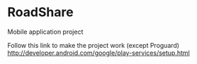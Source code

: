 RoadShare
===
Mobile application project

Follow this link to make the project work (except Proguard)
http://developer.android.com/google/play-services/setup.html

